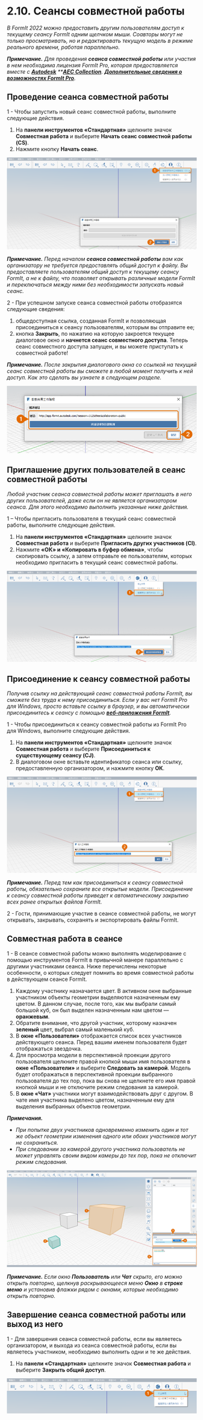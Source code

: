 # 2.10. Сеансы совместной работы

_В FormIt 2022 можно предоставить другим пользователям доступ к текущему сеансу FormIt одним щелчком мыши. Соавторы могут не только просматривать, но и редактировать текущую модель в режиме реального времени, работая параллельно._

_**Примечание.**_ _Для проведения_ _**сеанса совместной работы** или участия в нем необходима лицензия FormIt Pro, которая предоставляется вместе с_ [_**Autodesk**_](https://www.autodesk.ru/collections/architecture-engineering-construction/overview?plc=AECCOL\&term=1-YEAR\&support=ADVANCED\&quantity=1) _\*\*_[_**AEC Collection**_](https://www.autodesk.ru/collections/architecture-engineering-construction/overview?plc=AECCOL\&term=1-YEAR\&support=ADVANCED\&quantity=1)_.  _[_**Дополнительные сведения о возможностях FormIt Pro**_](https://formit.autodesk.com/#pro-callout)_._

## Проведение сеанса совместной работы

1 - Чтобы запустить новый сеанс совместной работы, выполните следующие действия.

1. На **панели инструментов «Стандартная»** щелкните значок **Совместная работа** и выберите **Начать сеанс совместной работы (CS)**.
2. Нажмите кнопку **Начать сеанс**.

![](<../../.gitbook/assets/0 (12).png>)

_**Примечание.**_ _Перед началом_ _**сеанса совместной работы** вам как организатору не требуется предоставлять общий доступ к файлу. Вы предоставляете пользователям общий доступ к текущему сеансу FormIt, а не к файлу, что позволяет открывать различные модели FormIt и переключаться между ними без необходимости запускать новый сеанс._

2 - При успешном запуске сеанса совместной работы отобразятся следующие сведения:

1. общедоступная ссылка, созданная FormIt и позволяющая присоединиться к сеансу пользователям, которым вы отправите ее;
2. кнопка **Закрыть**, по нажатию на которую закроется текущее диалоговое окно и **начнется сеанс совместного доступа**. Теперь сеанс совместного доступа запущен, и вы можете приступать к совместной работе!

_**Примечание.**_ _После закрытия диалогового окна со ссылкой на текущий сеанс совместной работы вы сможете в любой момент получить к ней доступ. Как это сделать вы узнаете в следующем разделе._

![](<../../.gitbook/assets/1 (6).png>)

## Приглашение других пользователей в сеанс совместной работы

_Любой участник сеанса совместной работы может приглашать в него других пользователей, даже если он не является организатором сеанса. Для этого необходимо выполнить указанные ниже действия._

1 – Чтобы пригласить пользователя в текущий сеанс совместной работы, выполните следующие действия.

1. На **панели инструментов «Стандартная»** щелкните значок **Совместная работа** и выберите **Пригласить других участников (CI)**.
2. Нажмите **«ОК» и «Копировать в буфер обмена»**, чтобы скопировать ссылку, а затем отправьте ее пользователям, которых необходимо пригласить в текущий сеанс совместной работы.

![](<../../.gitbook/assets/2 (6).png>)

## Присоединение к сеансу совместной работы

_Получив ссылку на действующий сеанс совместной работы FormIt, вы сможете без труда к нему присоединиться. Если у вас нет FormIt Pro для Windows, просто вставьте ссылку в браузер, и вы автоматически присоединитесь к сеансу с помощью_ [_**веб-приложения FormIt**_](https://formit.autodesk.com/app)_._

1 - Чтобы присоединиться к сеансу совместной работы из FormIt Pro для Windows, выполните следующие действия.

1. На **панели инструментов «Стандартная»** щелкните значок **Совместная работа** и выберите **Присоединиться к существующему сеансу (CJ)**.
2. В диалоговом окне вставьте идентификатор сеанса или ссылку, предоставленную организатором, и нажмите кнопку **ОК**.

![](<../../.gitbook/assets/3 (15).png>)

_**Примечание.**_ _Перед тем как присоединиться к сеансу совместной работы, обязательно сохраните все открытые модели. Присоединение к сеансу совместной работы приведет к автоматическому закрытию всех ранее открытых файлов FormIt._

2 - Гости, принимающие участие в сеансе совместной работы, не могут открывать, закрывать, сохранять и экспортировать файлы FormIt.

## Совместная работа в сеансе

1 - В сеансе совместной работы можно выполнять моделирование с помощью инструментов FormIt в привычной манере параллельно с другими участниками сеанса. Ниже перечислены некоторые особенности, о которых следует помнить во время совместной работы в действующем сеансе FormIt.

1. Каждому участнику назначается цвет. В активном окне выбранные участником объекты геометрии выделяются назначенным ему цветом. В данном случае, после того, как мы выбрали самый большой куб, он был выделен назначенным нам цветом — **оранжевым**.
2. Обратите внимание, что другой участник, которому назначен **зеленый** цвет, выбрал самый маленький куб.
3. В **окне «Пользователи»** отображается список всех участников действующего сеанса. Перед вашим именем пользователя будет отображаться звездочка.
4. Для просмотра модели в перспективной проекции другого пользователя щелкните правой кнопкой мыши имя пользователя в **окне** **«Пользователи»** и выберите **Следовать за камерой**. Модель будет отображаться в перспективной проекции выбранного пользователя до тех пор, пока вы снова не щелкнете его имя правой кнопкой мыши и не отключите режим следования за камерой.
5. В **окне «Чат»** участники могут взаимодействовать друг с другом. В чате имя участника выделено цветом, назначенным ему для выделения выбранных объектов геометрии.

_**Примечания.**_

* _При попытке двух участников одновременно изменить один и тот же объект геометрии изменения одного или обоих участников могут не сохраниться._
* _При следовании за камерой другого участника пользователь не может управлять своим видом камеры до тех пор, пока не отключит режим следования._

![](<../../.gitbook/assets/4 (4).png>)

_**Примечание.**_ _Если окно_ _**Пользователь**_ _или_ _**Чат**_ _скрыто, его можно открыть повторно, щелкнув раскрывающееся меню_ _**Окно**_ _в_ _**строке меню** и установив флажки рядом с окнами, которые необходимо открыть повторно._

## Завершение сеанса совместной работы или выход из него

1 - Для завершения сеанса совместной работы, если вы являетесь организатором, и выхода из сеанса совместной работы, если вы являетесь участником, необходимо выполнить одни и те же действия.

1. На **панели «Стандартная»** щелкните значок **Совместная работа** и выберите **Закрыть общий доступ**.

![](<../../.gitbook/assets/5 (14).png>)
